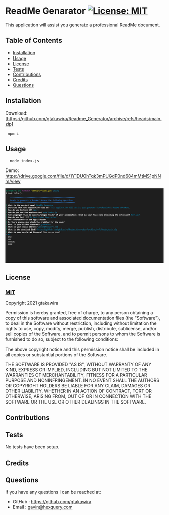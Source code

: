  
# **ReadMe Genarator**             [![License: MIT](https://img.shields.io/badge/License-MIT-yellow.svg)](https://opensource.org/licenses/MIT)
  This application will assist you generate a professional ReadMe document.
 
## Table of Contents
* [Installation](#installation)
* [Usage](#usage)
* [License](#license)
* [Tests](#tests)
* [Contributions](#contributions)
* [Credits](#credits)
* [Questions](#questions)


## Installation
Download:  [https://github.com/gtakawira/Readme_Generator/archive/refs/heads/main.zip]

     npm i

## Usage
      node index.js
      
 Demo: https://drive.google.com/file/d/1Y1DU0hTqk3mPUGdP0nd684mMtMS1pNNm/view
 
  ![demo](/assets/images/test.gif)
  
  

## License
### [**MIT**](https://opensource.org/licenses/MIT)
Copyright 2021 gtakawira

Permission is hereby granted, free of charge, to any person obtaining a copy of this software and associated documentation files (the "Software"), to deal in the Software without restriction, including without limitation the rights to use, copy, modify, merge, publish, distribute, sublicense, and/or sell copies of the Software, and to permit persons to whom the Software is furnished to do so, subject to the following conditions:

The above copyright notice and this permission notice shall be included in all copies or substantial portions of the Software.

THE SOFTWARE IS PROVIDED "AS IS", WITHOUT WARRANTY OF ANY KIND, EXPRESS OR IMPLIED, INCLUDING BUT NOT LIMITED TO THE WARRANTIES OF MERCHANTABILITY, FITNESS FOR A PARTICULAR PURPOSE AND NONINFRINGEMENT. IN NO EVENT SHALL THE AUTHORS OR COPYRIGHT HOLDERS BE LIABLE FOR ANY CLAIM, DAMAGES OR OTHER LIABILITY, WHETHER IN AN ACTION OF CONTRACT, TORT OR OTHERWISE, ARISING FROM, OUT OF OR IN CONNECTION WITH THE SOFTWARE OR THE USE OR OTHER DEALINGS IN THE SOFTWARE.

## Contributions
 

## Tests
  No tests have been setup.

## Credits
  

## Questions
  If you have any questions I can be reached at:
  * GitHub : https://github.com/gtakawira
  * Email : [gavin@hexquery.com](mailto:gavin@hexquery.com)



